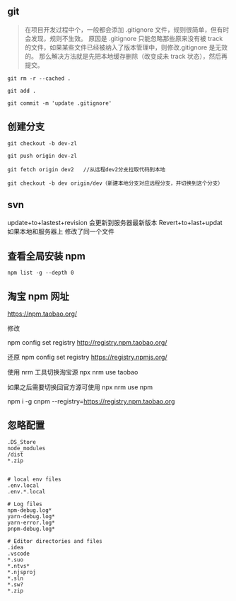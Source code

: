 ## git

> 在项目开发过程中个，一般都会添加 .gitignore 文件，规则很简单，但有时会发现，规则不生效。
> 原因是 .gitignore 只能忽略那些原来没有被 track 的文件，如果某些文件已经被纳入了版本管理中，则修改.gitignore 是无效的。
> 那么解决方法就是先把本地缓存删除（改变成未 track 状态），然后再提交。

```
git rm -r --cached .

git add .

git commit -m 'update .gitignore'
```

## 创建分支

```
git checkout -b dev-zl

git push origin dev-zl
```

```
git fetch origin dev2   //从远程dev2分支拉取代码到本地

git checkout -b dev origin/dev（新建本地分支对应远程分支，并切换到这个分支）

```

## svn

update+to+lastest+revision
会更新到服务器最新版本
Revert+to+last+updat
如果本地和服务器上 修改了同一个文件

## 查看全局安装 npm

`npm list -g --depth 0`

## 淘宝 npm 网址

https://npm.taobao.org/

修改

npm config set registry http://registry.npm.taobao.org/

还原
npm config set registry https://registry.npmjs.org/

使用 nrm 工具切换淘宝源
npx nrm use taobao

如果之后需要切换回官方源可使用
npx nrm use npm

npm i -g cnpm --registry=https://registry.npm.taobao.org


## 忽略配置

```
.DS_Store
node_modules
/dist
*.zip 


# local env files
.env.local
.env.*.local

# Log files
npm-debug.log*
yarn-debug.log*
yarn-error.log*
pnpm-debug.log*

# Editor directories and files
.idea
.vscode
*.suo
*.ntvs*
*.njsproj
*.sln
*.sw?
*.zip

```
